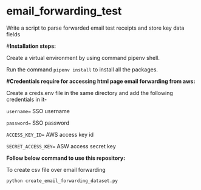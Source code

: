# email_forwarding_test
Write a script to parse forwarded email test receipts and store key data fields


#**Installation steps:**
 
 Create a virtual environment by using command pipenv shell.
 
 Run the command `pipenv install` to install all the packages.
 
 **#Credentials require for accessing html page email forwarding from aws:**
 
Create a creds.env file in the same directory and add the following credentials in it-

`username=` SSO username

`password=` SSO password

`ACCESS_KEY_ID=` AWS access key id

`SECRET_ACCESS_KEY=` ASW access secret key

**Follow below command to use this repository:**

To create csv file over email forwarding

`python create_email_forwarding_dataset.py`
